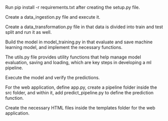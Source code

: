 Run pip install -r requirements.txt after creating the setup.py file.

Create a data_ingestion.py file and execute it.

Create a data_transformation.py file in that data is divided into train and test split and run it as well.

Build the model in model_training.py in that evaluate and save machine learning model, and implement the necessary functions.

The utils.py file provides utility functions that help manage model evaluation, saving and loading, which are key steps in developing a ml pipeline.

Execute the model and verify the predictions.

For the web application, define app.py, create a pipeline folder inside the src folder, and within it, add predict_pipeline.py to define the prediction function.

Create the necessary HTML files inside the templates folder for the web application. 